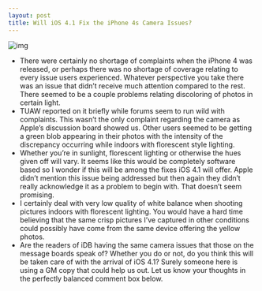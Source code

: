 ```yaml
---
layout: post
title: Will iOS 4.1 Fix the iPhone 4s Camera Issues?
---
```

![img](http://media.idownloadblog.com/wp-content/uploads/2010/09/iphone-4-camera-issue.jpg)
* There were certainly no shortage of complaints when the iPhone 4 was released, or perhaps there was no shortage of coverage relating to every issue users experienced. Whatever perspective you take there was an issue that didn’t receive much attention compared to the rest. There seemed to be a couple problems relating discoloring of photos in certain light.
* TUAW reported on it briefly while forums seem to run wild with complaints. This wasn’t the only complaint regarding the camera as Apple’s discussion board showed us. Other users seemed to be getting a green blob appearing in their photos with the intensity of the discrepancy occurring while indoors with florescent style lighting.
* Whether you’re in sunlight, florescent lighting or otherwise the hues given off will vary. It seems like this would be completely software based so I wonder if this will be among the fixes iOS 4.1 will offer. Apple didn’t mention this issue being addressed but then again they didn’t really acknowledge it as a problem to begin with. That doesn’t seem promising.
* I certainly deal with very low quality of white balance when shooting pictures indoors with florescent lighting. You would have a hard time believing that the same crisp pictures I’ve captured in other conditions could possibly have come from the same device offering the yellow photos.
* Are the readers of iDB having the same camera issues that those on the message boards speak of? Whether you do or not, do you think this will be taken care of with the arrival of iOS 4.1? Surely someone here is using a GM copy that could help us out. Let us know your thoughts in the perfectly balanced comment box below.

